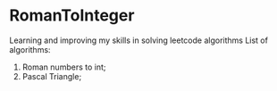 # RomanToInteger
Learning and improving my skills in solving leetcode algorithms
List of algorithms:
1. Roman numbers to int;
2. Pascal Triangle;
